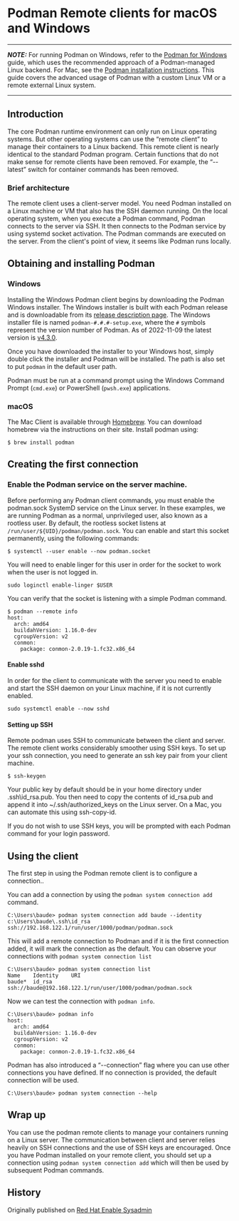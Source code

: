 # Podman Remote clients for macOS and Windows

***
**_NOTE:_** For running Podman on Windows, refer to the [Podman for Windows](podman-for-windows.md) guide, which uses the recommended approach of a Podman-managed Linux backend. For Mac, see the [Podman installation instructions](https://podman.io/getting-started/installation). This guide covers the advanced usage of Podman with a custom Linux VM or a remote external Linux system.
***

## Introduction

The core Podman runtime environment can only run on Linux operating systems.  But other operating systems can use the “remote client” to manage their containers to a Linux backend.  This remote client is nearly identical to the standard Podman program.  Certain functions that do not make sense for remote clients have been removed.  For example, the “--latest” switch for container commands has been removed.

### Brief architecture

The remote client uses a client-server model. You need Podman installed on a Linux machine or VM that also has the SSH daemon running. On the local operating system, when you execute a Podman command, Podman connects to the server via SSH. It then connects to the Podman service by using systemd socket activation. The Podman commands are executed on the server. From the client's point of view, it seems like Podman runs locally.

## Obtaining and installing Podman

### Windows

Installing the Windows Podman client begins by downloading the Podman Windows installer. The Windows installer is built with each Podman release and is downloadable from its [release description page](https://github.com/containers/podman/releases/latest).  The Windows installer file is named `podman-#.#.#-setup.exe`, where the `#` symbols represent the version number of Podman.
As of 2022-11-09 the latest version is [v4.3.0](https://github.com/containers/podman/releases/download/v4.3.0/podman-v4.3.0-setup.exe).

Once you have downloaded the installer to your Windows host, simply double click the installer and Podman will be installed.  The path is also set to put `podman` in the default user path.

Podman must be run at a command prompt using the Windows Command Prompt (`cmd.exe`) or PowerShell (`pwsh.exe`) applications.

### macOS

The Mac Client is available through [Homebrew](https://brew.sh/). You can download homebrew via the instructions on their site. Install podman using:
```
$ brew install podman
```

## Creating the first connection

### Enable the Podman service on the server machine.

Before performing any  Podman client commands, you must enable the podman.sock SystemD service on the Linux server.  In these examples, we are running Podman as a normal, unprivileged user, also known as a rootless user.  By default, the rootless socket listens at  `/run/user/${UID}/podman/podman.sock`.  You can enable and start this socket permanently, using the following commands:
```
$ systemctl --user enable --now podman.socket
```
You will need to enable linger for this user in order for the socket to work when the user is not logged in.

```
sudo loginctl enable-linger $USER
```

You can verify that the socket is listening with a simple Podman command.

```
$ podman --remote info
host:
  arch: amd64
  buildahVersion: 1.16.0-dev
  cgroupVersion: v2
  conmon:
	package: conmon-2.0.19-1.fc32.x86_64
```

#### Enable sshd

In order for the client to communicate with the server you need to enable and start the SSH daemon on your Linux machine, if it is not currently enabled.
```
sudo systemctl enable --now sshd
```

#### Setting up SSH
Remote podman uses SSH to communicate between the client and server. The remote client works considerably smoother using SSH keys. To set up your ssh connection, you need to generate an ssh key pair from your client machine.
```
$ ssh-keygen
```
Your public key by default should be in your home directory under .ssh\id_rsa.pub. You then need to copy the contents of id_rsa.pub and append it into  ~/.ssh/authorized_keys on the Linux  server. On a Mac, you can automate this using ssh-copy-id.

If you do not wish to use SSH keys, you will be prompted with each Podman command for your login password.

## Using the client

The first step in using the Podman remote client is to configure a connection..

You can add a connection by using the `podman system connection add` command.

```
C:\Users\baude> podman system connection add baude --identity c:\Users\baude\.ssh\id_rsa ssh://192.168.122.1/run/user/1000/podman/podman.sock
```

This will add a remote connection to Podman and if it is the first connection added, it will mark the connection as the default.  You can observe your connections with `podman system connection list`

```
C:\Users\baude> podman system connection list
Name	Identity 	URI
baude*	id_rsa	       ssh://baude@192.168.122.1/run/user/1000/podman/podman.sock
```

Now we can test the connection with `podman info`.

```
C:\Users\baude> podman info
host:
  arch: amd64
  buildahVersion: 1.16.0-dev
  cgroupVersion: v2
  conmon:
	package: conmon-2.0.19-1.fc32.x86_64
```

Podman has also introduced a “--connection” flag where you can use other connections you have defined.  If no connection is provided, the default connection will be used.

```
C:\Users\baude> podman system connection --help
```

## Wrap up

You can use the podman remote clients to manage your containers running on a Linux server.  The communication between client and server relies heavily on SSH connections and the use of SSH keys are encouraged.  Once you have Podman installed on your remote client, you should set up a connection using   `podman system connection add` which will then be used by subsequent Podman commands.

## History
Originally published on [Red Hat Enable Sysadmin](https://www.redhat.com/sysadmin/podman-clients-macos-windows)
